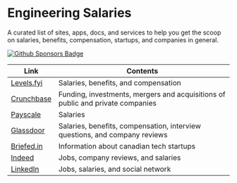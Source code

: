 # Engineering Salaries

A curated list of sites, apps, docs, and services to help you get the scoop on salaries, benefits, compensation, startups, and companies in general.

[![Github Sponsors Badge](https://img.shields.io/static/v1?label=Sponsor&message=%E2%9D%A4&logo=GitHub&color=%23fe8e86)](https://github.com/sponsors/emilioleon)

| Link | Contents |
| ---- | -------- |
| [Levels.fyi](https://levels.fyi) | Salaries, benefits, and compensation |
| [Crunchbase](https://crunchbase.com) | Funding, investments, mergers and acquisitions of public and private companies |
| [Payscale](https://payscale.com) | Salaries |
| [Glassdoor](https://glassdoor.com) | Salaries, benefits, compensation, interview questions, and company reviews |
| [Briefed.in](https://briefed.in/) | Information about canadian tech startups |
| [Indeed](https://indeed.com) | Jobs, company reviews, and salaries
| [LinkedIn](http://linkedin.com) | Jobs, salaries, and social network
